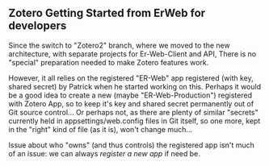 ## **Zotero Getting Started from ErWeb for developers**

Since the switch to "Zotero2" branch, where we moved to the new architecture, with separate projects for Er-Web-Client and API,
There is no "special" preparation needed to make Zotero features work. 

However, it all relies on the registered "ER-Web" app registered (with key, shared secret) by Patrick when he started working on this.
Perhaps it would be a good idea to create a new (maybe "ER-Web-Production") registered with Zotero App, so to keep it's key and shared secret
permanently out of Git source control...
Or perhaps not, as there are plenty of similar "secrets" currently held in appsettings/web.config files in Git itself, so one more,
kept in the "right" kind of file (as it is), won't change much...

Issue about who "owns" (and thus controls) the registered app isn't much of an issue: we can always _register a new app_ if need be.
